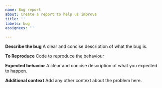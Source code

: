 ```yaml
---
name: Bug report
about: Create a report to help us improve
title: ''
labels: bug
assignees: ''

---
```


**Describe the bug**
A clear and concise description of what the bug is.

**To Reproduce**
Code to reproduce the behaviour

**Expected behavior**
A clear and concise description of what you expected to happen.

**Additional context**
Add any other context about the problem here.
